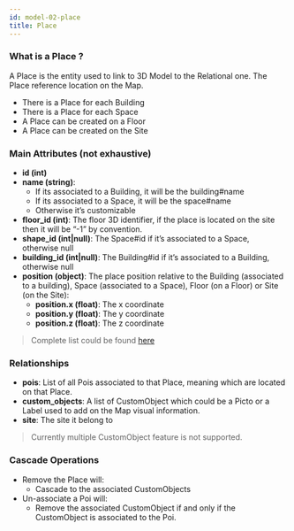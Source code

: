 ```yaml
---
id: model-02-place
title: Place
---
```


### What is a Place ?

A Place is the entity used to link to 3D Model to the Relational one.
The Place reference location on the Map.

- There is a Place for each Building
- There is a Place for each Space
- A Place can be created on a Floor
- A Place can be created on the Site

### Main Attributes (not exhaustive)

- **id (int)**
- **name (string)**:
    - If its associated to a Building, it will be the building#name
    - If its associated to a Space, it will be the space#name
    - Otherwise it’s customizable
- **floor_id (int)**: The floor 3D identifier, if the place is located on
the site then it will be “-1” by convention.
- **shape_id (int|null)**: The Space#id if it’s associated to a Space,
otherwise null
- **building_id (int|null)**: The Building#id if it’s associated to a
Building, otherwise null
- **position (object)**: The place position relative to the Building
(associated to a building), Space (associated to a Space), Floor
(on a Floor) or Site (on the Site):
    - **position.x (float)**: The x coordinate
    - **position.y (float)**: The y coordinate
    - **position.z (float)**: The z coordinate

> Complete list could be found [here](reference-02-place.md)

### Relationships

- **pois**: List of all Pois associated to that Place, meaning which are
located on that Place.
- **custom_objects**: A list of CustomObject which could be a Picto or a
Label used to add on the Map visual information.
- **site**: The site it belong to

> Currently multiple CustomObject feature is not supported.

### Cascade Operations

- Remove the Place will:
    - Cascade to the associated CustomObjects
- Un-associate a Poi will:
    - Remove the associated CustomObject if and only if the CustomObject
is associated to the Poi.
